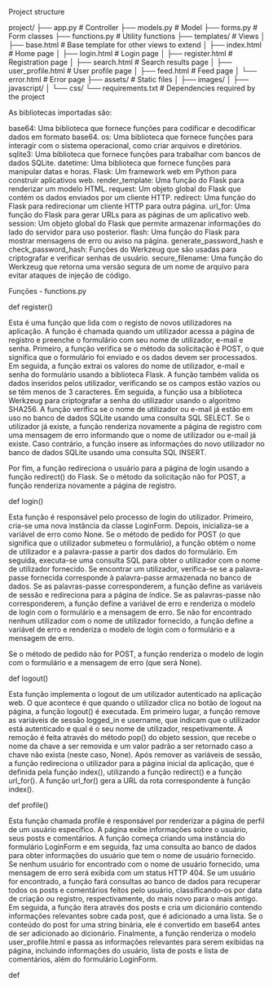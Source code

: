 Project structure

project/
├── app.py             # Controller
├── models.py          # Model
├── forms.py           # Form classes
├── functions.py       # Utility functions
├── templates/         # Views
│   ├── base.html      # Base template for other views to extend
│   ├── index.html     # Home page
│   ├── login.html     # Login page
│   ├── register.html  # Registration page
│   ├── search.html    # Search results page
│   ├── user_profile.html  # User profile page
│   ├── feed.html      # Feed page
│   └── error.html     # Error page
├── assets/            # Static files
│   ├── images/
│   ├── javascript/
│   └── css/
└── requirements.txt   # Dependencies required by the project

As bibliotecas importadas são:

base64: Uma biblioteca que fornece funções para codificar e decodificar dados em formato base64.
os: Uma biblioteca que fornece funções para interagir com o sistema operacional, como criar arquivos e diretórios.
sqlite3: Uma biblioteca que fornece funções para trabalhar com bancos de dados SQLite.
datetime: Uma biblioteca que fornece funções para manipular datas e horas.
Flask: Um framework web em Python para construir aplicativos web.
render_template: Uma função do Flask para renderizar um modelo HTML.
request: Um objeto global do Flask que contém os dados enviados por um cliente HTTP.
redirect: Uma função do Flask para redirecionar um cliente HTTP para outra página.
url_for: Uma função do Flask para gerar URLs para as páginas de um aplicativo web.
session: Um objeto global do Flask que permite armazenar informações do lado do servidor para uso posterior.
flash: Uma função do Flask para mostrar mensagens de erro ou aviso na página.
generate_password_hash e check_password_hash: Funções do Werkzeug que são usadas para criptografar e verificar senhas de usuário.
secure_filename: Uma função do Werkzeug que retorna uma versão segura de um nome de arquivo para evitar ataques de injeção de código.

Funções - functions.py

def register()

Esta é uma função que lida com o registo de novos utilizadores na aplicação. 
A função é chamada quando um utilizador acessa a página de registro e preenche o formulário com seu nome de utilizador, e-mail e senha.
Primeiro, a função verifica se o método da solicitação é POST, o que significa que o formulário foi enviado e os dados devem ser processados. 
Em seguida, a função extrai os valores do nome de utilizador, e-mail e senha do formulário usando a biblioteca Flask. A função também valida os dados inseridos pelos utilizador, verificando se os campos estão vazios ou se têm menos de 3 caracteres.
Em seguida, a função usa a biblioteca Werkzeug para criptografar a senha do utilizador usando o algoritmo SHA256. A função verifica se o nome de utilizador ou e-mail já estão em uso no banco de dados SQLite usando uma consulta SQL SELECT.
Se o utilizador já existe, a função renderiza novamente a página de registro com uma mensagem de erro informando que o nome de utilizador ou e-mail já existe. 
Caso contrário, a função insere as informações do novo utilizador no banco de dados SQLite usando uma consulta SQL INSERT.

Por fim, a função redireciona o usuário para a página de login usando a função redirect() do Flask. Se o método da solicitação não for POST, a função renderiza novamente a página de registro.

def login()

Esta função é responsável pelo processo de login do utilizador. 
Primeiro, cria-se uma nova instância da classe LoginForm. Depois, inicializa-se a variável de erro como None.
Se o método de pedido for POST (o que significa que o utilizador submeteu o formulário), a função obtém o nome de utilizador e a palavra-passe a partir dos dados do formulário. 
Em seguida, executa-se uma consulta SQL para obter o utilizador com o nome de utilizador fornecido. 
Se encontrar um utilizador, verifica-se se a palavra-passe fornecida corresponde à palavra-passe armazenada no banco de dados. Se as palavras-passe corresponderem, a função define as variáveis de sessão e redireciona para a página de índice.
Se as palavras-passe não corresponderem, a função define a variável de erro e renderiza o modelo de login com o formulário e a mensagem de erro. 
Se não for encontrado nenhum utilizador com o nome de utilizador fornecido, a função define a variável de erro e renderiza o modelo de login com o formulário e a mensagem de erro.

Se o método de pedido não for POST, a função renderiza o modelo de login com o formulário e a mensagem de erro (que será None).


def logout()

Esta função implementa o logout de um utilizador autenticado na aplicação web.
O que acontece é que quando o utilizador clica no botão de logout na página, a função logout() é executada. 
Em primeiro lugar, a função remove as variáveis de sessão logged_in e username, que indicam que o utilizador está autenticado e qual é o seu nome de utilizador, respetivamente. 
A remoção é feita através do método pop() do objeto session, que recebe o nome da chave a ser removida e um valor padrão a ser retornado caso a chave não exista (neste caso, None).
Após remover as variáveis de sessão, a função redireciona o utilizador para a página inicial da aplicação, que é definida pela função index(), utilizando a função redirect() e a função url_for(). 
A função url_for() gera a URL da rota correspondente à função index().

def profile()

Esta função chamada profile é responsável por renderizar a página de perfil de um usuário específico. A página exibe informações sobre o usuário, seus posts e comentários.
A função começa criando uma instância do formulário LoginForm e em seguida, faz uma consulta ao banco de dados para obter informações do usuário que tem o nome de usuário fornecido. 
Se nenhum usuário for encontrado com o nome de usuário fornecido, uma mensagem de erro será exibida com um status HTTP 404.
Se um usuário for encontrado, a função fará consultas ao banco de dados para recuperar todos os posts e comentários feitos pelo usuário, classificando-os por data de criação ou registro, respectivamente, do mais novo para o mais antigo.
Em seguida, a função itera através dos posts e cria um dicionário contendo informações relevantes sobre cada post, que é adicionado a uma lista. Se o conteúdo do post for uma string binária, ele é convertido em base64 antes de ser adicionado ao dicionário.
Finalmente, a função renderiza o modelo user_profile.html e passa as informações relevantes para serem exibidas na página, incluindo informações do usuário, lista de posts e lista de comentários, além do formulário LoginForm.

def 